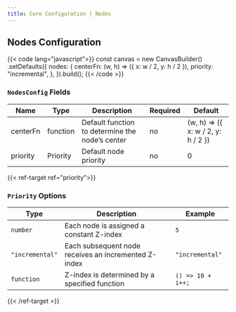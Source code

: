 ```yaml
---
title: Core Configuration | Nodes
---
```


## Nodes Configuration

{{< code lang="javascript">}}
const canvas = new CanvasBuilder()
  .setDefaults({
    nodes: {
      centerFn: (w, h) => ({ x: w / 2, y: h / 2 }),
      priority: "incremental",
    },
  }).build();
{{< /code >}}

### `NodesConfig` Fields

| Name     | Type                                       | Description                                     | Required | Default                           |
|----------|--------------------------------------------|-------------------------------------------------|----------|-----------------------------------|
| centerFn | function                                   | Default function to determine the node’s center | no       | (w, h) => ({ x: w / 2, y: h / 2 }) |
| priority | <span data-ref="priority">Priority</span>  | Default node priority                           | no       | 0                                 |

{{< ref-target ref="priority">}}
### `Priority` Options

| Type                   | Description                                          | Example           |
|------------------------|------------------------------------------------------|-------------------|
| `number`               | Each node is assigned a constant Z-index             | `5`               |
| `"incremental"`        | Each subsequent node receives an incremented Z-index | `"incremental"`   |
| `function`             | Z-index is determined by a specified function        | `() => 10 + i++;` |
{{< /ref-target >}}
